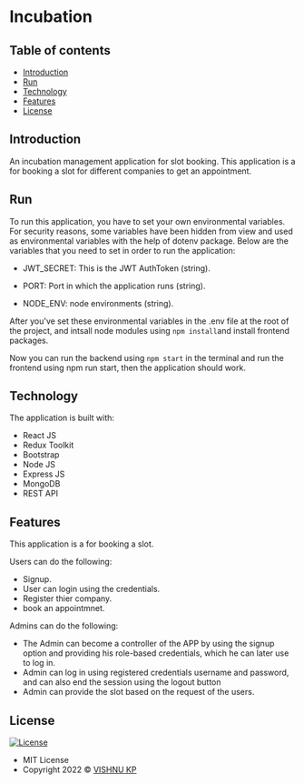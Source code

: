 # Incubation

## Table of contents

- [Introduction](#introduction)
- [Run](#run)
- [Technology](#technology)
- [Features](#features)
- [License](#license)

## Introduction
  An incubation management application for slot booking. This application is a for booking a slot for different companies to get an appointment. 

## Run

To run this application, you have to set your own environmental variables. For security reasons, some variables have been hidden from view and used as environmental variables with the help of dotenv package. Below are the variables that you need to set in order to run the application:

- JWT_SECRET: This is the JWT AuthToken (string).

- PORT: Port in which the application runs (string).

- NODE_ENV: node environments (string).

After you've set these environmental variables in the .env file at the root of the project, and intsall node modules using  `npm install`and install frontend packages. 

Now you can run the backend using `npm start` in the terminal and run the frontend using npm run start, then the application should work.

## Technology

The application is built with:

- React JS
- Redux Toolkit
- Bootstrap
- Node JS
- Express JS
- MongoDB
- REST API

## Features

This application is a for booking a slot.

Users can do the following:

- Signup.
- User can login using the credentials.
- Register thier company.
- book an appointmnet.

Admins can do the following:

- The Admin can become a controller of the APP by using the signup option and providing his role-based credentials, which he can later use to log in.
- Admin can log  in using registered credentials username and password, and can also end the  session using the logout button
- Admin can provide the slot based on the request of the users.

## License

[![License](https://img.shields.io/:License-MIT-blue.svg?style=flat-square)](http://badges.mit-license.org)

- MIT License
- Copyright 2022 © [VISHNU KP](https://github.com/vishnukp29)

